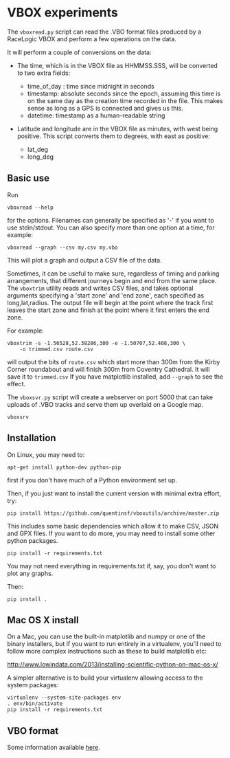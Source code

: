 # VBOX experiments

The `vboxread.py` script can read the .VBO format files produced by a RaceLogic VBOX and perform a few operations on the data.

It will perform a couple of conversions on the data:

* The time, which is in the VBOX file as HHMMSS.SSS, will be converted to two extra fields:
    * time_of_day : time since midnight in seconds
    * timestamp: absolute seconds since the epoch, assuming this time is on the same day as the creation time recorded in the file. This makes sense as long as a GPS is connected and gives us this.
    * datetime: timestamp as a human-readable string

* Latitude and longitude are in the VBOX file as minutes, with west being positive. This script converts them to degrees, with east as positive:
    - lat_deg
    - long_deg 


## Basic use

Run

    vboxread --help

for the options.  Filenames can generally be specified as '-' if you want to use stdin/stdout. You can also specify more than one option at a time, for example:

    vboxread --graph --csv my.csv my.vbo

This will plot a graph and output a CSV file of the data.

Sometimes, it can be useful to make sure, regardless of timing and parking arrangements, that different journeys begin and end from the same place.  
The `vboxtrim` utility reads and writes CSV files, and takes optional arguments specifying a 'start zone' and 'end zone', each specified as long,lat,radius.  The output file will begin at the point where the track first leaves the start zone and finish at the point where it first enters the end zone.

For example:

    vboxtrim -s -1.56528,52.38286,300 -e -1.50707,52.408,300 \
        -o trimmed.csv route.csv

will output the bits of `route.csv` which start more than 300m from the Kirby Corner roundabout and will finish 300m from Coventry Cathedral.  It will save it to `trimmed.csv` If you have matplotlib installed, add `--graph` to see the effect.

The `vboxsvr.py` script will create a webserver on port 5000 that can take uploads of .VBO tracks and serve them up overlaid on a Google map.  

    vboxsrv



## Installation

On Linux, you may need to:

    apt-get install python-dev python-pip

first if you don't have much of a Python environment set up.

Then, if you just want to install the current version with minimal extra effort, try:

    pip install https://github.com/quentinsf/vboxutils/archive/master.zip

This includes some basic dependencies which allow it to make CSV, JSON and GPX files.  If you want to do more, you may need to install some other python packages.

    pip install -r requirements.txt

You may not need everything in requirements.txt if, say, you don't want to plot any graphs.

Then:

    pip install .



## Mac OS X install

On a Mac, you can use the built-in matplotlib and numpy or one of the binary installers, but if you want to run entirely in a virtualenv, you'll need to follow more complex instructions such as these to build matplotlib etc:

http://www.lowindata.com/2013/installing-scientific-python-on-mac-os-x/

A simpler alternative is to build your virtualenv allowing access to the system packages:

    virtualenv --system-site-packages env
    . env/bin/activate
    pip install -r requirements.txt


## VBO format

Some information available [here][1].


[1]: https://racelogic.support/01VBOX_Automotive/01VBOX_data_loggers/VBOX_3i_Range/Knowledge_base/VBO_file_format